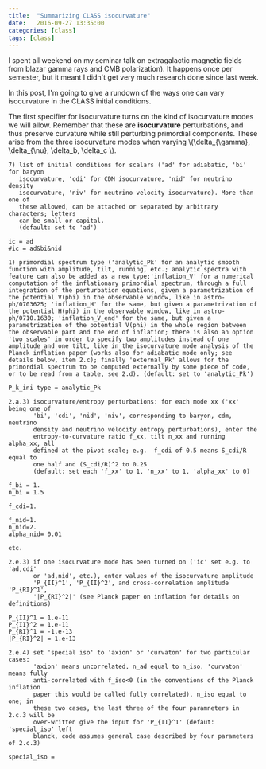 ```yaml
---
title:  "Summarizing CLASS isocurvature"
date:   2016-09-27 13:35:00
categories: [class]
tags: [class]
---
```

I spent all weekend on my seminar talk on extragalactic magnetic fields from blazar gamma rays and CMB polarization). It happens once per semester, but it meant I didn't get very much research done since last week.

In this post, I'm going to give a rundown of the ways one can vary isocurvature in the CLASS initial conditions. 

The first specifier for isocurvature turns on the kind of isocurvature modes we will allow. Remember that these are **isocurvature** perturbations, and thus preserve curvature while still perturbing primordial components. These arise from the three isocurvature modes when varying \\(\delta_{\gamma}, \delta_{\nu}, \delta_b, \delta_c \\).


~~~~~~~~~~~~~
7) list of initial conditions for scalars ('ad' for adiabatic, 'bi' for baryon
   isocurvature, 'cdi' for CDM isocurvature, 'nid' for neutrino density
   isocurvature, 'niv' for neutrino velocity isocurvature). More than one of
   these allowed, can be attached or separated by arbitrary characters; letters
   can be small or capital.
   (default: set to 'ad')

ic = ad
#ic = ad&bi&nid
~~~~~~~~~~~~~


~~~~~~~~~~~~~
1) primordial spectrum type ('analytic_Pk' for an analytic smooth function with amplitude, tilt, running, etc.; analytic spectra with feature can also be added as a new type;'inflation_V' for a numerical computation of the inflationary primordial spectrum, through a full integration of the perturbation equations, given a parametrization of the potential V(phi) in the observable window, like in astro-ph/0703625; 'inflation_H' for the same, but given a parametrization of the potential H(phi) in the observable window, like in astro-ph/0710.1630; 'inflation_V_end' for the same, but given a parametrization of the potential V(phi) in the whole region between the observable part and the end of inflation; there is also an option 'two scales' in order to specify two amplitudes instead of one amplitude and one tilt, like in the isocurvature mode analysis of the Planck inflation paper (works also for adiabatic mode only; see details below, item 2.c); finally 'external_Pk' allows for the primordial spectrum to be computed externally by some piece of code, or to be read from a table, see 2.d). (default: set to 'analytic_Pk')

P_k_ini type = analytic_Pk
~~~~~~~~~~~~~



~~~~~~~~~~~
2.a.3) isocurvature/entropy perturbations: for each mode xx ('xx' being one of
       'bi', 'cdi', 'nid', 'niv', corresponding to baryon, cdm, neutrino
       density and neutrino velocity entropy perturbations), enter the
       entropy-to-curvature ratio f_xx, tilt n_xx and running alpha_xx, all
       defined at the pivot scale; e.g.  f_cdi of 0.5 means S_cdi/R equal to
       one half and (S_cdi/R)^2 to 0.25
       (default: set each 'f_xx' to 1, 'n_xx' to 1, 'alpha_xx' to 0)

f_bi = 1.
n_bi = 1.5

f_cdi=1.

f_nid=1.
n_nid=2.
alpha_nid= 0.01

etc.
~~~~~~~~~~~



~~~~~~~~~~
2.e.3) if one isocurvature mode has been turned on ('ic' set e.g. to 'ad,cdi'
       or 'ad,nid', etc.), enter values of the isocurvature amplitude
       'P_{II}^1', 'P_{II}^2', and cross-correlation amplitude 'P_{RI}^1',
       '|P_{RI}^2|' (see Planck paper on inflation for details on definitions)

P_{II}^1 = 1.e-11
P_{II}^2 = 1.e-11
P_{RI}^1 = -1.e-13
|P_{RI}^2| = 1.e-13
~~~~~~~~~~







~~~~~~~~~~~~~~~~~
2.e.4) set 'special iso' to 'axion' or 'curvaton' for two particular cases:
       'axion' means uncorrelated, n_ad equal to n_iso, 'curvaton' means fully
       anti-correlated with f_iso<0 (in the conventions of the Planck inflation
       paper this would be called fully correlated), n_iso equal to one; in
       these two cases, the last three of the four paramneters in 2.c.3 will be
       over-written give the input for 'P_{II}^1' (defaut: 'special_iso' left
       blanck, code assumes general case described by four parameters of 2.c.3)

special_iso =
~~~~~~~~~~~~~~~~~
